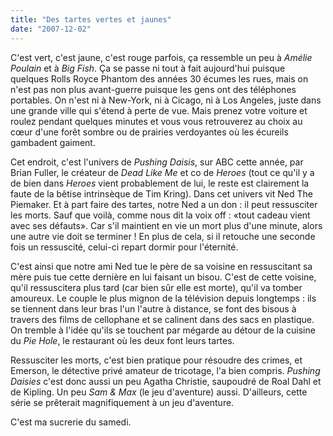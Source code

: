 ```yaml
---
title: "Des tartes vertes et jaunes"
date: "2007-12-02"
---
```


C'est vert, c'est jaune, c'est rouge parfois, ça ressemble un peu à _Amélie Poulain_ et à _Big Fish_. Ça se passe ni tout à fait aujourd'hui puisque quelques Rolls Royce Phantom des années 30 écumes les rues, mais on n'est pas non plus avant-guerre puisque les gens ont des téléphones portables. On n'est ni à New-York, ni à Cicago, ni à Los Angeles, juste dans une grande ville qui s'étend à perte de vue. Mais prenez votre voiture et roulez pendant quelques minutes et vous vous retrouverez au choix au cœur d'une forêt sombre ou de prairies verdoyantes où les écureils gambadent gaiment.

Cet endroit, c'est l'univers de _Pushing Daisis_, sur ABC cette année, par Brian Fuller, le créateur de _Dead Like Me_ et co de _Heroes_ (tout ce qu'il y a de bien dans _Heroes_ vient probablement de lui, le reste est clairement la faute de la bêtise intrinsèque de Tim Kring). Dans cet univers vit Ned The Piemaker. Et à part faire des tartes, notre Ned a un don : il peut ressusciter les morts. Sauf que voilà, comme nous dit la voix off : «tout cadeau vient avec ses défauts». Car s'il maintient en vie un mort plus d'une minute, alors une autre vie doit se terminer ! En plus de cela, si il retouche une seconde fois un ressuscité, celui-ci repart dormir pour l'éternité.

C'est ainsi que notre ami Ned tue le père de sa voisine en ressuscitant sa mère puis tue cette dernière en lui faisant un bisou. C'est de cette voisine, qu'il ressuscitera plus tard (car bien sûr elle est morte), qu'il va tomber amoureux. Le couple le plus mignon de la télévision depuis longtemps : ils se tiennent dans leur bras l'un l'autre à distance, se font des bisous à travers des films de cellophane et se calinent dans des sacs en plastique. On tremble à l'idée qu'ils se touchent par mégarde au détour de la cuisine du _Pie Hole_, le restaurant où les deux font leurs tartes.

Ressusciter les morts, c'est bien pratique pour résoudre des crimes, et Emerson, le détective privé amateur de tricotage, l'a bien compris. _Pushing Daisies_ c'est donc aussi un peu Agatha Christie, saupoudré de Roal Dahl et de Kipling. Un peu _Sam & Max_ (le jeu d'aventure) aussi. D'ailleurs, cette série se prêterait magnifiquement à un jeu d'aventure.

C'est ma sucrerie du samedi.

